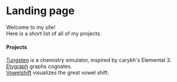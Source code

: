 # Landing page

Welcome to my site!  
Here is a short list of all of my projects.  

#### Projects
[Tungsten](https://tungsten.web.app) is a chemistry simulator, inspired by carykh's Elemental 3.  
[Etygraph](https://myrriad.github.io/etygraph) graphs cognates.  
[Vowelshift](https://myrriad.github.io/vowelshift/public) visualizes the great vowel shift.  

